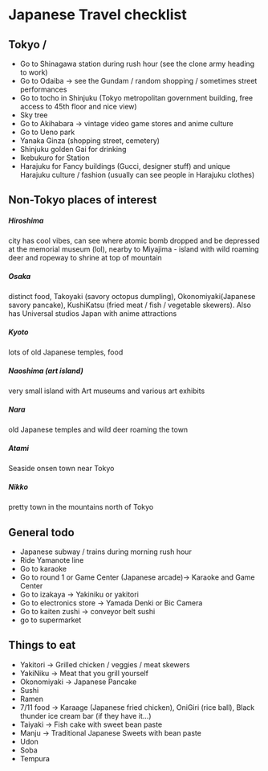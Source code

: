 # Japanese Travel checklist  
## Tokyo /   
- Go to Shinagawa station during rush hour (see the clone army heading to work)  
- Go to Odaiba -> see the Gundam / random shopping / sometimes street performances  
- Go to tocho in Shinjuku (Tokyo metropolitan government building, free access to 45th floor and nice view)  
- Sky tree  
- Go to Akihabara -> vintage video game stores and anime culture  
- Go to Ueno park
- Yanaka Ginza (shopping street, cemetery)
- Shinjuku golden Gai for drinking  
- Ikebukuro for Station  
- Harajuku for Fancy buildings (Gucci, designer stuff) and unique Harajuku culture / fashion (usually can see people in Harajuku clothes)  
  
## Non-Tokyo places of interest  
##### Hiroshima  
city has cool vibes, can see where atomic bomb dropped and be depressed at the memorial museum (lol), nearby to Miyajima - island with wild roaming deer and ropeway to shrine at top of mountain  
##### Osaka   
distinct food, Takoyaki (savory octopus dumpling), Okonomiyaki(Japanese savory pancake), KushiKatsu (fried meat / fish / vegetable skewers). Also has Universal studios Japan with anime attractions  
##### Kyoto  
lots of old Japanese temples, food  
##### Naoshima (art island)   
very small island with Art museums and various art exhibits   
##### Nara  
 old Japanese temples and wild deer roaming the town  
##### Atami  
Seaside onsen town near Tokyo  
##### Nikko   
pretty town in the mountains north of Tokyo  
  
## General todo
- Japanese subway / trains during morning rush hour  
- Ride Yamanote line  
- Go to karaoke  
- Go to round 1 or Game Center (Japanese arcade)-> Karaoke and Game Center  
- Go to izakaya -> Yakiniku or yakitori   
- Go to electronics store -> Yamada Denki or Bic Camera  
- Go to kaiten zushi -> conveyor belt sushi  
- go to supermarket  
  
  
## Things to eat  
- Yakitori -> Grilled chicken / veggies / meat skewers  
- YakiNiku -> Meat that you grill yourself  
- Okonomiyaki -> Japanese Pancake  
- Sushi  
- Ramen  
- 7/11 food -> Karaage (Japanese fried chicken), OniGiri (rice ball), Black thunder ice cream bar (if they have it…)  
- Taiyaki -> Fish cake with sweet bean paste  
- Manju -> Traditional Japanese Sweets with bean paste  
- Udon  
- Soba  
- Tempura  
